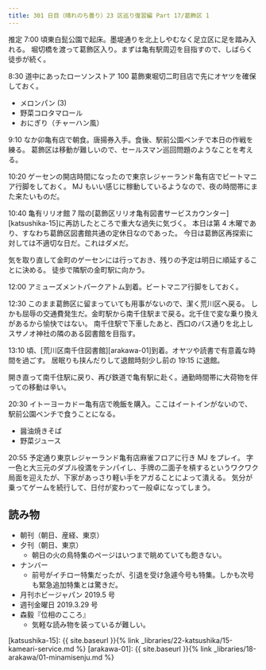 ```yaml
---
title: 301 日目（晴れのち曇り）23 区巡り復習編 Part 17/葛飾区 1
---
```


推定 7:00 頃東白髭公園で起床。墨堤通りを北上しやむなく足立区に足を踏み入れる。
堀切橋を渡って葛飾区入り。まずは亀有駅周辺を目指すので、しばらく徒歩が続く。

8:30 道中にあったローソンストア 100 葛飾東堀切二町目店で先にオヤツを確保しておく。

* メロンパン (3)
* 野菜コロタマロール
* おにぎり（チャーハン風）

9:10 なか卯亀有店で朝食。唐揚券入手。食後、駅前公園ベンチで本日の作戦を練る。
葛飾区は移動が難しいので、セールスマン巡回問題のようなことを考える。

10:20 ゲーセンの開店時間になったので東京レジャーランド亀有店でビートマニア行脚をしておく。
MJ もいい感じに稼動しているようなので、夜の時間帯にまた来たいものだ。

10:40 亀有リリオ館 7 階の[葛飾区リリオ亀有図書サービスカウンター][katsushika-15]に再訪したところで重大な過失に気づく。
本日は第 4 木曜であり、すなわち葛飾区図書館共通の定休日なのであった。
今日は葛飾区再探索に対しては不適切な日だ。これはダメだ。

気を取り直して金町のゲーセンには行っておき、残りの予定は明日に順延することに決める。
徒歩で隣駅の金町駅に向かう。

12:00 アミューズメントパークアトム到着。ビートマニア行脚をしておく。

12:30 このまま葛飾区に留まっていても用事がないので、潔く荒川区へ戻る。
しかも屈辱の交通費発生だ。金町駅から南千住駅まで戻る。北千住で変な乗り換えがあるから愉快ではない。
南千住駅で下車したあと、西口のバス通りを北上しスサノオ神社の隣のある図書館を目指す。

13:10 頃、[荒川区南千住図書館][arakawa-01]到着。オヤツや読書で有意義な時間を過ごす。
居眠りも挟んだりして退館時刻少し前の 19:15 に退館。

開き直って南千住駅に戻り、再び鉄道で亀有駅に赴く。通勤時間帯に大荷物を伴っての移動は辛い。

20:30 イトーヨーカドー亀有店で晩飯を購入。ここはイートインがないので、駅前公園ベンチで食うことになる。

* 醤油焼きそば
* 野菜ジュース

20:55 予定通り東京レジャーランド亀有店麻雀フロアに行き MJ をプレイ。
字一色と大三元のダブル役満をテンパイし、手牌の二面子を槓するというワクワク局面を迎えたが、下家があっさり軽い手をアガることによって潰える。
気分が乗ってゲームを続行して、日付が変わって一般卓になってしまう。

## 読み物

* 朝刊（朝日、産経、東京）
* 夕刊（朝日、東京）
  * 朝日の火の鳥特集のページはいつまで眺めていても飽きない。
* ナンバー
  * 前号がイチロー特集だったが、引退を受け急遽今号も特集。しかも次号も緊急追加特集とは驚きだ。
* 月刊ホビージャパン 2019.5 号
* 週刊金曜日 2019.3.29 号
* 森毅『位相のこころ』
  * 気軽な読み物を装っているが難しい。

[katsushika-15]: {{ site.baseurl }}{% link _libraries/22-katsushika/15-kameari-service.md %}
[arakawa-01]: {{ site.baseurl }}{% link _libraries/18-arakawa/01-minamisenju.md %}
